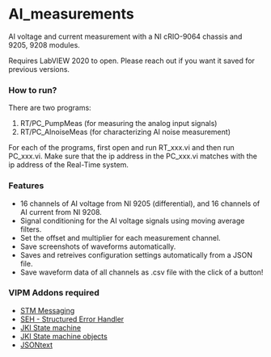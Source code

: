 # AI_measurements
 AI voltage and current measurement with a NI cRIO-9064 chassis and 9205, 9208 modules.
 
 Requires LabVIEW 2020 to open. Please reach out if you want it saved for previous versions.
 
### How to run?
There are two programs:
 1. RT/PC_PumpMeas (for measuring the analog input signals)
 2. RT/PC_AInoiseMeas (for characterizing AI noise measurement)

For each of the programs, first open and run RT_xxx.vi and then run PC_xxx.vi. Make sure that the ip address in the PC_xxx.vi matches with the ip address of the Real-Time system.

### Features
- 16 channels of AI voltage from NI 9205 (differential), and 16 channels of AI current from NI 9208.
- Signal conditioning for the AI voltage signals using moving average filters.
- Set the offset and multiplier for each measurement channel.
- Save screenshots of waveforms automatically.
- Saves and retreives configuration settings automatically from a JSON file.
- Save waveform data of all channels as .csv file with the click of a button!

### VIPM Addons required
- [STM Messaging](https://www.vipm.io/package/ni_lib_stm/) 
- [SEH - Structured Error Handler](https://www.vipm.io/package/ni_lib_seh/)
- [JKI State machine](https://www.vipm.io/package/jki_lib_state_machine/)
- [JKI State machine objects](https://www.vipm.io/package/jki_statemachineobjects/)
- [JSONtext](https://www.vipm.io/package/jdp_science_jsontext/)

